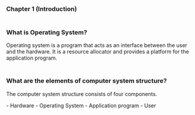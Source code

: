 ### Chapter 1 (Introduction)

### **<br/>What is Operating System?**


<p>Operating system is a program that acts as an interface between the user and the hardware. It is a resource allocator and provides a platform for the application program.</P>


### **<br/>What are the elements of computer system structure?**
<p>The computer system structure consists of four components.</p>
  - Hardware
  - Operating System
  - Application program
  - User
